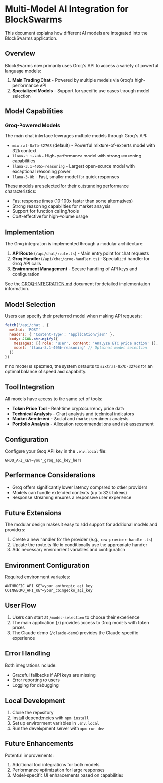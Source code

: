 # Multi-Model AI Integration for BlockSwarms

This document explains how different AI models are integrated into the BlockSwarms application.

## Overview

BlockSwarms now primarily uses Groq's API to access a variety of powerful language models:

1. **Main Trading Chat** - Powered by multiple models via Groq's high-performance API
2. **Specialized Models** - Support for specific use cases through model selection

## Model Capabilities

### Groq-Powered Models

The main chat interface leverages multiple models through Groq's API:

- `mixtral-8x7b-32768` (default) - Powerful mixture-of-experts model with 32k context
- `llama-3.1-70b` - High-performance model with strong reasoning capabilities
- `llama-3.1-405b-reasoning` - Largest open-source model with exceptional reasoning power
- `llama-3-8b` - Fast, smaller model for quick responses

These models are selected for their outstanding performance characteristics:
- Fast response times (10-100x faster than some alternatives)
- Strong reasoning capabilities for market analysis
- Support for function calling/tools
- Cost-effective for high-volume usage

## Implementation

The Groq integration is implemented through a modular architecture:

1. **API Route** (`/api/chat/route.ts`) - Main entry point for chat requests
2. **Groq Handler** (`/api/chat/groq-handler.ts`) - Specialized handler for Groq API calls
3. **Environment Management** - Secure handling of API keys and configuration

See the [GROQ-INTEGRATION.md](./GROQ-INTEGRATION.md) document for detailed implementation information.

## Model Selection

Users can specify their preferred model when making API requests:

```javascript
fetch('/api/chat', {
  method: 'POST',
  headers: { 'Content-Type': 'application/json' },
  body: JSON.stringify({
    messages: [{ role: 'user', content: 'Analyze BTC price action' }],
    model: 'llama-3.1-405b-reasoning' // Optional model selection
  })
})
```

If no model is specified, the system defaults to `mixtral-8x7b-32768` for an optimal balance of speed and capability.

## Tool Integration

All models have access to the same set of tools:

- **Token Price Tool** - Real-time cryptocurrency price data
- **Technical Analysis** - Chart analysis and technical indicators
- **Market Sentiment** - Social and market sentiment analysis
- **Portfolio Analysis** - Allocation recommendations and risk assessment

## Configuration

Configure your Groq API key in the `.env.local` file:

```
GROQ_API_KEY=your_groq_api_key_here
```

## Performance Considerations

- Groq offers significantly lower latency compared to other providers
- Models can handle extended contexts (up to 32k tokens)
- Response streaming ensures a responsive user experience

## Future Extensions

The modular design makes it easy to add support for additional models and providers:

1. Create a new handler for the provider (e.g., `new-provider-handler.ts`)
2. Update the route.ts file to conditionally use the appropriate handler
3. Add necessary environment variables and configuration

## Environment Configuration

Required environment variables:

```
ANTHROPIC_API_KEY=your_anthropic_api_key
COINGECKO_API_KEY=your_coingecko_api_key
```

## User Flow

1. Users can start at `/model-selection` to choose their experience
2. The main application (`/`) provides access to Groq models with token prices
3. The Claude demo (`/claude-demo`) provides the Claude-specific experience

## Error Handling

Both integrations include:

- Graceful fallbacks if API keys are missing
- Error reporting to users
- Logging for debugging

## Local Development

1. Clone the repository
2. Install dependencies with `npm install`
3. Set up environment variables in `.env.local`
4. Run the development server with `npm run dev`

## Future Enhancements

Potential improvements:

1. Additional tool integrations for both models
2. Performance optimization for large responses
3. Model-specific UI enhancements based on capabilities
